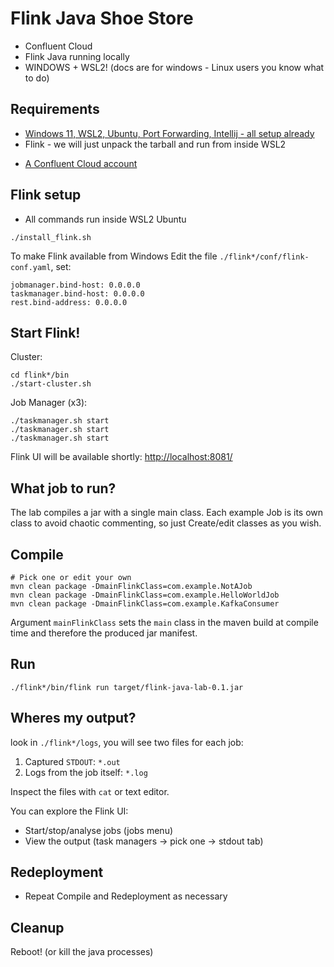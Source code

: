 # Flink Java Shoe Store

* Confluent Cloud
* Flink Java running locally
* WINDOWS + WSL2! (docs are for windows - Linux users you know what to do)

## Requirements

* [Windows 11, WSL2, Ubuntu, Port Forwarding, Intellij - all setup already](https://github.com/GeoffWilliams/windowsnow)
* Flink - we will just unpack the tarball and run from inside WSL2
- [A Confluent Cloud account](https://confluent.cloud)

## Flink setup

* All commands run inside WSL2 Ubuntu

```shell
./install_flink.sh
```

To make Flink available from Windows Edit the file `./flink*/conf/flink-conf.yaml`, set:

```
jobmanager.bind-host: 0.0.0.0
taskmanager.bind-host: 0.0.0.0
rest.bind-address: 0.0.0.0
```

## Start Flink!

Cluster:

```shell
cd flink*/bin
./start-cluster.sh
```

Job Manager (x3):

```shell
./taskmanager.sh start
./taskmanager.sh start
./taskmanager.sh start
```

Flink UI will be available shortly: [http://localhost:8081/](http://localhost:8081/#/overview)

## What job to run?

The lab compiles a jar with a single main class. Each example Job is its own class to avoid chaotic commenting, so just Create/edit classes as you wish.

## Compile

```shell
# Pick one or edit your own
mvn clean package -DmainFlinkClass=com.example.NotAJob
mvn clean package -DmainFlinkClass=com.example.HelloWorldJob
mvn clean package -DmainFlinkClass=com.example.KafkaConsumer
```

Argument `mainFlinkClass` sets the `main` class in the maven build at compile time and therefore the produced jar manifest.


## Run
```shell
./flink*/bin/flink run target/flink-java-lab-0.1.jar
```

## Wheres my output?

look in `./flink*/logs`, you will see two files for each job:
1. Captured `STDOUT`: `*.out`
2. Logs from the job itself: `*.log`

Inspect the files with `cat` or text editor.

You can explore the Flink UI:
* Start/stop/analyse jobs (jobs menu)
* View the output (task managers -> pick one -> stdout tab) 

## Redeployment

* Repeat Compile and Redeployment as necessary

## Cleanup

Reboot! (or kill the java processes)